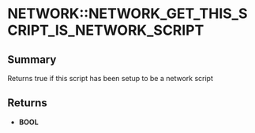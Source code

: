# NETWORK::NETWORK_GET_THIS_SCRIPT_IS_NETWORK_SCRIPT

## Summary
Returns true if this script has been setup to be a network script

## Returns
* **BOOL**